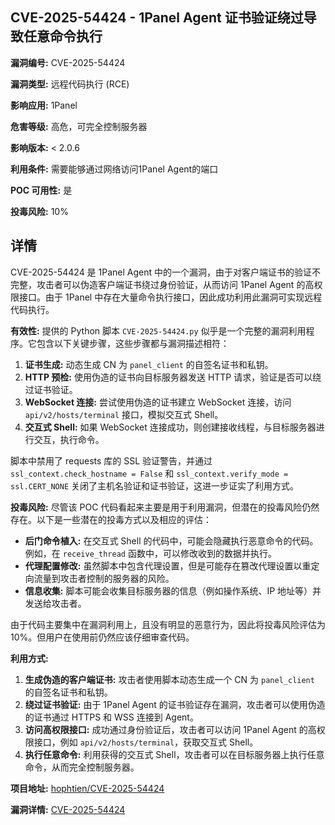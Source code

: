## CVE-2025-54424 - 1Panel Agent 证书验证绕过导致任意命令执行

**漏洞编号:** CVE-2025-54424

**漏洞类型:** 远程代码执行 (RCE)

**影响应用:** 1Panel

**危害等级:** 高危，可完全控制服务器

**影响版本:** < 2.0.6

**利用条件:** 需要能够通过网络访问1Panel Agent的端口

**POC 可用性:** 是

**投毒风险:** 10%

## 详情

CVE-2025-54424 是 1Panel Agent 中的一个漏洞，由于对客户端证书的验证不完整，攻击者可以伪造客户端证书绕过身份验证，从而访问 1Panel Agent 的高权限接口。由于 1Panel 中存在大量命令执行接口，因此成功利用此漏洞可实现远程代码执行。 

**有效性:**
提供的 Python 脚本 `CVE-2025-54424.py` 似乎是一个完整的漏洞利用程序。它包含以下关键步骤，这些步骤都与漏洞描述相符：

1.  **证书生成:** 动态生成 CN 为 `panel_client` 的自签名证书和私钥。
2.  **HTTP 预检:** 使用伪造的证书向目标服务器发送 HTTP 请求，验证是否可以绕过证书验证。
3.  **WebSocket 连接:** 尝试使用伪造的证书建立 WebSocket 连接，访问 `api/v2/hosts/terminal` 接口，模拟交互式 Shell。
4.  **交互式 Shell:** 如果 WebSocket 连接成功，则创建接收线程，与目标服务器进行交互，执行命令。

脚本中禁用了 requests 库的 SSL 验证警告，并通过 `ssl_context.check_hostname = False` 和 `ssl_context.verify_mode = ssl.CERT_NONE` 关闭了主机名验证和证书验证，这进一步证实了利用方式。

**投毒风险:**
尽管该 POC 代码看起来主要是用于利用漏洞，但潜在的投毒风险仍然存在。以下是一些潜在的投毒方式以及相应的评估：

*   **后门命令植入:** 在交互式 Shell 的代码中，可能会隐藏执行恶意命令的代码。例如，在 `receive_thread` 函数中，可以修改收到的数据并执行。
*   **代理配置修改:** 虽然脚本中包含代理设置，但是可能存在篡改代理设置以重定向流量到攻击者控制的服务器的风险。
*   **信息收集:** 脚本可能会收集目标服务器的信息（例如操作系统、IP 地址等）并发送给攻击者。

由于代码主要集中在漏洞利用上，且没有明显的恶意行为，因此将投毒风险评估为 10%。但用户在使用前仍然应该仔细审查代码。

**利用方式:**
1.  **生成伪造的客户端证书:** 攻击者使用脚本动态生成一个 CN 为 `panel_client` 的自签名证书和私钥。
2.  **绕过证书验证:**  由于 1Panel Agent 的证书验证存在漏洞，攻击者可以使用伪造的证书通过 HTTPS 和 WSS 连接到 Agent。
3.  **访问高权限接口:**  成功通过身份验证后，攻击者可以访问 1Panel Agent 的高权限接口，例如 `api/v2/hosts/terminal`，获取交互式 Shell。
4.  **执行任意命令:**  利用获得的交互式 Shell，攻击者可以在目标服务器上执行任意命令，从而完全控制服务器。

**项目地址:** [hophtien/CVE-2025-54424](https://github.com/hophtien/CVE-2025-54424)

**漏洞详情:** [CVE-2025-54424](https://nvd.nist.gov/vuln/detail/CVE-2025-54424)